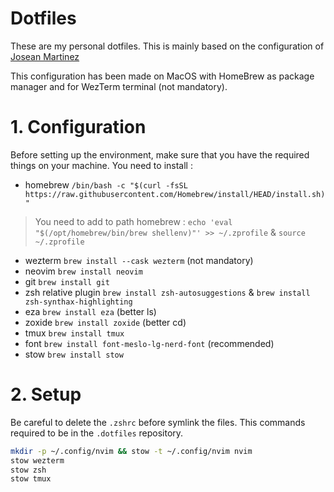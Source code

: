 # Dotfiles

These are my personal dotfiles.
This is mainly based on the configuration of [Josean Martinez](https://www.youtube.com/channel/UC_NZ6qLS9oJgsMKQhqAkg-w)

This configuration has been made on MacOS with HomeBrew as package manager and for WezTerm terminal (not mandatory).

# 1. Configuration

Before setting up the environment, make sure that you have the required things on your machine.
You need to install :
* homebrew `/bin/bash -c "$(curl -fsSL https://raw.githubusercontent.com/Homebrew/install/HEAD/install.sh)"`
> You need to add to path homebrew :
> `echo 'eval "$(/opt/homebrew/bin/brew shellenv)"' >> ~/.zprofile` & `source ~/.zprofile`
* wezterm `brew install --cask wezterm` (not mandatory)
* neovim `brew install neovim`
* git `brew install git`
* zsh relative plugin `brew install zsh-autosuggestions` & `brew install zsh-synthax-highlighting`
* eza `brew install eza` (better ls)
* zoxide `brew install zoxide` (better cd)
* tmux `brew install tmux`
* font `brew install font-meslo-lg-nerd-font` (recommended)
* stow `brew install stow`

# 2. Setup

Be careful to delete the `.zshrc` before symlink the files.
This commands required to be in the `.dotfiles` repository.

```bash
mkdir -p ~/.config/nvim && stow -t ~/.config/nvim nvim
stow wezterm
stow zsh
stow tmux
```
